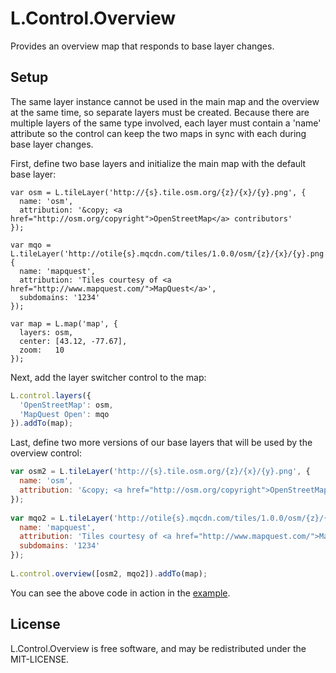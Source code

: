 # L.Control.Overview
Provides an overview map that responds to base layer changes.

## Setup
The same layer instance cannot be used in the main map and the overview at the same
time, so separate layers must be created. Because there are multiple layers of the same 
type involved, each layer must contain a 'name' attribute so the control can keep the
two maps in sync with each during base layer changes.

First, define two base layers and initialize the main map with the default base layer:

```javscript
var osm = L.tileLayer('http://{s}.tile.osm.org/{z}/{x}/{y}.png', {
  name: 'osm',
  attribution: '&copy; <a href="http://osm.org/copyright">OpenStreetMap</a> contributors'
});
          
var mqo = L.tileLayer('http://otile{s}.mqcdn.com/tiles/1.0.0/osm/{z}/{x}/{y}.png', {
  name: 'mapquest',
  attribution: 'Tiles courtesy of <a href="http://www.mapquest.com/">MapQuest</a>',
  subdomains: '1234'
});
          
var map = L.map('map', {
  layers: osm,
  center: [43.12, -77.67],
  zoom:   10
});
```

Next, add the layer switcher control to the map:

```javascript
L.control.layers({
  'OpenStreetMap': osm, 
  'MapQuest Open': mqo
}).addTo(map);
```

Last, define two more versions of our base layers that will be used by the overview control:

```javascript
var osm2 = L.tileLayer('http://{s}.tile.osm.org/{z}/{x}/{y}.png', {
  name: 'osm',
  attribution: '&copy; <a href="http://osm.org/copyright">OpenStreetMap</a> contributors'
});
            
var mqo2 = L.tileLayer('http://otile{s}.mqcdn.com/tiles/1.0.0/osm/{z}/{x}/{y}.png', {
  name: 'mapquest',
  attribution: 'Tiles courtesy of <a href="http://www.mapquest.com/">MapQuest</a>',
  subdomains: '1234'
});
            
L.control.overview([osm2, mqo2]).addTo(map);
```

You can see the above code in action in the [example](http://areichman.github.io/leaflet-overview/example/).

## License
L.Control.Overview is free software, and may be redistributed under the MIT-LICENSE.
